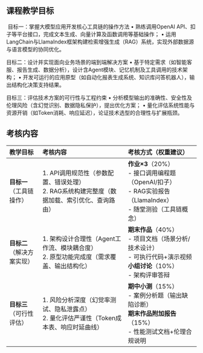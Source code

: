 ## 课程教学目标
​
目标一：掌握大模型应用开发核心工具链的操作方法​
• 熟练调用OpenAI API、扣子等平台接口，完成文本生成、向量计算及函数调用等基础操作；
• 运用LangChain与LlamaIndex框架构建检索增强生成（RAG）系统，实现外部数据源与语言模型的协同优化。

​目标二：设计并实现面向业务场景的端到端解决方案​
• 基于特定需求（如智能客服、报告生成、数据分析），设计含Agent模块、记忆机制及工具调用的技术架构；
• 开发可运行的应用原型（如自动化报表生成系统、知识库问答机器人），输出结构化决策支持结果。

​目标三：评估技术方案的可行性与工程约束​
• 分析模型输出的准确性、安全性及伦理风险（含幻觉识别、数据隐私保护），提出优化方案；
• 量化评估系统性能与资源开销（如Token消耗、响应延迟），论证技术选型的合理性与扩展瓶颈。

## 考核内容

| 教学目标 | 考核内容 | 考核方式（权重建议） |
| :--- | :--- | :--- |
| **目标一**<br>（工具链操作） | 1. API调用规范性（参数配置、错误处理）<br>2. RAG系统构建完整度（数据加载、索引优化、查询路由） | **作业×3**（20%）<br>- 接口调用编程题（OpenAI/扣子）<br>- RAG实验报告（LlamaIndex）<br>- 随堂测验（工具链概念） |
| **目标二**<br>（解决方案实现） | 1. 架构设计合理性（Agent工作流、模块耦合度）<br>2. 原型功能完成度（需求覆盖、输出结构化） | **期末作品**（40%）<br>- 项目文档（场景分析/技术设计）<br>- 可执行代码+演示视频<br>**小组讨论**（10%）<br>- 架构评审答辩 |
| **目标三**<br>（可行性评估） | 1. 风险分析深度（幻觉率测试、隐私泄露点）<br>2. 量化评估严谨性（Token成本表、响应时延曲线） | **期中小测**（15%）<br>- 案例分析题（输出缺陷诊断）<br>**期末作品附加报告**（15%）<br>- 性能测试文档+伦理合规说明 |
